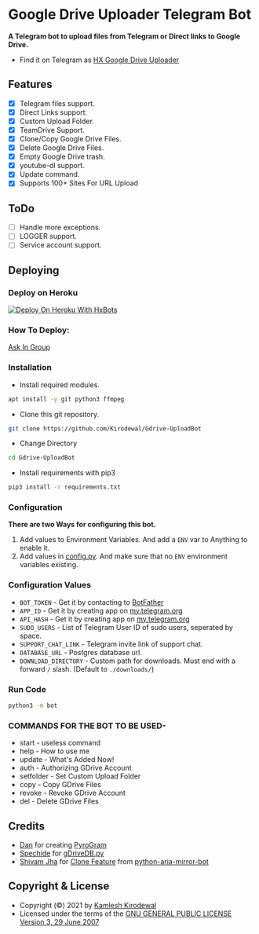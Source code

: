 # Google Drive Uploader Telegram Bot
**A Telegram bot to upload files from Telegram or Direct links to Google Drive.**
- Find it on Telegram as [HX Google Drive Uploader](https://t.me/Hx_GdriveBot)

## Features
- [X] Telegram files support.
- [X] Direct Links support.
- [X] Custom Upload Folder.
- [X] TeamDrive Support.
- [X] Clone/Copy Google Drive Files.
- [X] Delete Google Drive Files.
- [X] Empty Google Drive trash.
- [X] youtube-dl support.
- [X] Update command.
- [X] Supports 100+ Sites For URL Upload

## ToDo 
- [ ] Handle more exceptions.
- [ ] LOGGER support.
- [ ] Service account support.

## Deploying

### Deploy on Heroku
[![Deploy On Heroku With HxBots](https://www.herokucdn.com/deploy/button.svg)](https://heroku.com/deploy?)

### How To Deploy:

[Ask In Group](https://t.me/HxSupport)


### Installation
- Install required modules.
```sh
apt install -y git python3 ffmpeg
```
- Clone this git repository.
```sh 
git clone https://github.com/Kirodewal/Gdrive-UploadBot
```
- Change Directory
```sh 
cd Gdrive-UploadBot
```
- Install requirements with pip3
```sh 
pip3 install -r requirements.txt
```

### Configuration
**There are two Ways for configuring this bot.**
1. Add values to Environment Variables. And add a `ENV` var to Anything to enable it.
2. Add values in [config.py](./bot/config.py). And make sure that no `ENV` environment variables existing.

### Configuration Values
- `BOT_TOKEN` - Get it by contacting to [BotFather](https://t.me/botfather)
- `APP_ID` - Get it by creating app on [my.telegram.org](https://my.telegram.org/apps)
- `API_HASH` - Get it by creating app on [my.telegram.org](https://my.telegram.org/apps)
- `SUDO_USERS` - List of Telegram User ID of sudo users, seperated by space.
- `SUPPORT_CHAT_LINK` - Telegram invite link of support chat.
- `DATABASE_URL` - Postgres database url.
- `DOWNLOAD_DIRECTORY` - Custom path for downloads. Must end with a forward `/` slash. (Default to `./downloads/`)

### Run Code
```sh 
python3 -m bot
```

### COMMANDS FOR THE BOT TO BE USED-

- start - useless command
- help - How to use me
- update - What's Added Now!
- auth - Authorizing GDrive Account
- setfolder - Set Custom Upload Folder
- copy - Copy GDrive Files
- revoke - Revoke GDrive Account
- del - Delete GDrive Files

## Credits
- [Dan](https://github.com/delivrance) for creating [PyroGram](https://pyrogram.org)
- [Spechide](https://github.com/Spechide) for [gDriveDB.py](./bot/helpers/sql_helper/gDriveDB.py)
- [Shivam Jha](https://github.com/lzzy12) for [Clone Feature](./bot/helpers/gdrive_utils/gDrive.py) from [python-aria-mirror-bot](https://github.com/lzzy12/python-aria-mirror-bot)

## Copyright & License
- Copyright (©) 2021 by [Kamlesh Kirodewal](https://github.com/Kirodewal)
- Licensed under the terms of the [GNU GENERAL PUBLIC LICENSE Version 3, 29 June 2007](./LICENSE)
